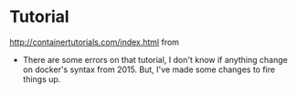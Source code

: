 # Tutorial

http://containertutorials.com/index.html
from
* There are some errors on that tutorial, I don't know if anything change on docker's syntax from 2015. But, I've made some changes to fire things up.
